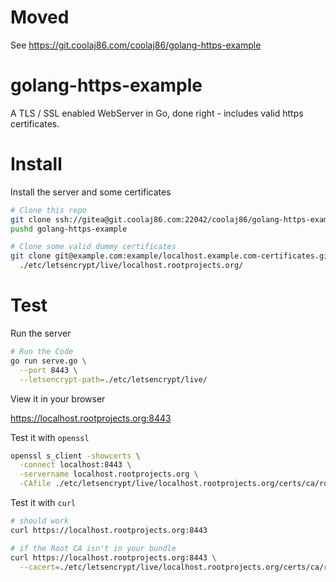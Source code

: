 # Moved

See <https://git.coolaj86.com/coolaj86/golang-https-example>

# golang-https-example

A TLS / SSL enabled WebServer in Go, done right - includes valid https certificates.

# Install

Install the server and some certificates

```bash
# Clone this repo
git clone ssh://gitea@git.coolaj86.com:22042/coolaj86/golang-https-example.git
pushd golang-https-example

# Clone some valid dummy certificates
git clone git@example.com:example/localhost.example.com-certificates.git \
  ./etc/letsencrypt/live/localhost.rootprojects.org/
```

# Test

Run the server

```bash
# Run the Code
go run serve.go \
  --port 8443 \
  --letsencrypt-path=./etc/letsencrypt/live/
```

View it in your browser

<https://localhost.rootprojects.org:8443>

Test it with `openssl`

```bash
openssl s_client -showcerts \
  -connect localhost:8443 \
  -servername localhost.rootprojects.org \
  -CAfile ./etc/letsencrypt/live/localhost.rootprojects.org/certs/ca/root.pem
```

Test it with `curl`

```bash
# should work
curl https://localhost.rootprojects.org:8443

# if the Root CA isn't in your bundle
curl https://localhost.rootprojects.org:8443 \
  --cacert=./etc/letsencrypt/live/localhost.rootprojects.org/certs/ca/root.pem
```
